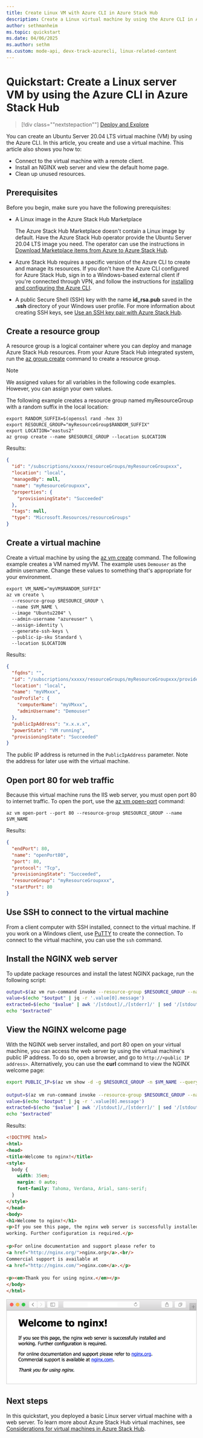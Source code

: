 ```yaml
---
title: Create Linux VM with Azure CLI in Azure Stack Hub 
description: Create a Linux virtual machine by using the Azure CLI in Azure Stack Hub.
author: sethmanheim
ms.topic: quickstart
ms.date: 04/06/2025
ms.author: sethm
ms.custom: mode-api, devx-track-azurecli, linux-related-content
---
```


# Quickstart: Create a Linux server VM by using the Azure CLI in Azure Stack Hub

> [!div class=""nextstepaction""]
> [Deploy and Explore](https://go.microsoft.com/fwlink/?linkid=2321848)

You can create an Ubuntu Server 20.04 LTS virtual machine (VM) by using the Azure CLI. In this article, you create and use a virtual machine. This article also shows you how to:

* Connect to the virtual machine with a remote client.
* Install an NGINX web server and view the default home page.
* Clean up unused resources.

## Prerequisites

Before you begin, make sure you have the following prerequisites:

* A Linux image in the Azure Stack Hub Marketplace

   The Azure Stack Hub Marketplace doesn't contain a Linux image by default. Have the Azure Stack Hub operator provide the Ubuntu Server 20.04 LTS image you need. The operator can use the instructions in [Download Marketplace items from Azure to Azure Stack Hub](../operator/azure-stack-download-azure-marketplace-item.md).

* Azure Stack Hub requires a specific version of the Azure CLI to create and manage its resources. If you don't have the Azure CLI configured for Azure Stack Hub, sign in to a Windows-based external client if you're connected through VPN, and follow the instructions for [installing and configuring the Azure CLI](azure-stack-version-profiles-azurecli2.md).

* A public Secure Shell (SSH) key with the name **id_rsa.pub** saved in the **.ssh** directory of your Windows user profile. For more information about creating SSH keys, see [Use an SSH key pair with Azure Stack Hub](azure-stack-dev-start-howto-ssh-public-key.md).

## Create a resource group

A resource group is a logical container where you can deploy and manage Azure Stack Hub resources. From your Azure Stack Hub integrated system, run the [az group create](/cli/azure/group#az-group-create) command to create a resource group.

> [!NOTE]
> We assigned values for all variables in the following code examples. However, you can assign your own values.

The following example creates a resource group named myResourceGroup with a random suffix in the local location:

```azurecli
export RANDOM_SUFFIX=$(openssl rand -hex 3)
export RESOURCE_GROUP="myResourceGroup$RANDOM_SUFFIX"
export LOCATION="eastus2"
az group create --name $RESOURCE_GROUP --location $LOCATION
```

Results:

<!-- expected_similarity=0.3 -->
```JSON
{
  "id": "/subscriptions/xxxxx/resourceGroups/myResourceGroupxxx",
  "location": "local",
  "managedBy": null,
  "name": "myResourceGroupxxx",
  "properties": {
    "provisioningState": "Succeeded"
  },
  "tags": null,
  "type": "Microsoft.Resources/resourceGroups"
}
```

## Create a virtual machine

Create a virtual machine by using the [az vm create](/cli/azure/vm#az-vm-create) command. The following example creates a VM named myVM. The example uses `Demouser` as the admin username. Change these values to something that's appropriate for your environment.

```azurecli
export VM_NAME="myVM$RANDOM_SUFFIX"
az vm create \
  --resource-group $RESOURCE_GROUP \
  --name $VM_NAME \
  --image "Ubuntu2204" \
  --admin-username "azureuser" \
  --assign-identity \
  --generate-ssh-keys \
  --public-ip-sku Standard \
  --location $LOCATION
```

Results:

<!-- expected_similarity=0.3 -->
```JSON
{
  "fqdns": "",
  "id": "/subscriptions/xxxxx/resourceGroups/myResourceGroupxxx/providers/Microsoft.Compute/virtualMachines/myVMxxx",
  "location": "local",
  "name": "myVMxxx",
  "osProfile": {
    "computerName": "myVMxxx",
    "adminUsername": "Demouser"
  },
  "publicIpAddress": "x.x.x.x",
  "powerState": "VM running",
  "provisioningState": "Succeeded"
}
```

The public IP address is returned in the `PublicIpAddress` parameter. Note the address for later use with the virtual machine.

## Open port 80 for web traffic

Because this virtual machine runs the IIS web server, you must open port 80 to internet traffic. To open the port, use the [az vm open-port](/cli/azure/vm) command:

```azurecli
az vm open-port --port 80 --resource-group $RESOURCE_GROUP --name $VM_NAME
```

Results:

```JSON
{
  "endPort": 80,
  "name": "openPort80",
  "port": 80,
  "protocol": "Tcp",
  "provisioningState": "Succeeded",
  "resourceGroup": "myResourceGroupxxx",
  "startPort": 80
}
```

## Use SSH to connect to the virtual machine

From a client computer with SSH installed, connect to the virtual machine. If you work on a Windows client, use [PuTTY](https://www.putty.org/) to create the connection. To connect to the virtual machine, you can use the `ssh` command.

## Install the NGINX web server

To update package resources and install the latest NGINX package, run the following script:

```bash
output=$(az vm run-command invoke --resource-group $RESOURCE_GROUP --name $VM_NAME --command-id RunShellScript --scripts 'apt-get -y install nginx')
value=$(echo "$output" | jq -r '.value[0].message')
extracted=$(echo "$value" | awk '/[stdout]/,/[stderr]/' | sed '/[stdout]/d' | sed '/[stderr]/d')
echo "$extracted"
```

## View the NGINX welcome page

With the NGINX web server installed, and port 80 open on your virtual machine, you can access the web server by using the virtual machine's public IP address. To do so, open a browser, and go to `http://<public IP address>`. Alternatively, you can use the **curl** command to view the NGINX welcome page:

```bash
export PUBLIC_IP=$(az vm show -d -g $RESOURCE_GROUP -n $VM_NAME --query publicIps -o tsv)

output=$(az vm run-command invoke --resource-group $RESOURCE_GROUP --name $VM_NAME --command-id RunShellScript --scripts 'curl -v http://localhost')
value=$(echo "$output" | jq -r '.value[0].message')
extracted=$(echo "$value" | awk '/[stdout]/,/[stderr]/' | sed '/[stdout]/d' | sed '/[stderr]/d')
echo "$extracted"
```

Results:

```html
<!DOCTYPE html>
<html>
<head>
<title>Welcome to nginx!</title>
<style>
  body {
    width: 35em;
    margin: 0 auto;
    font-family: Tahoma, Verdana, Arial, sans-serif;
  }
</style>
</head>
<body>
<h1>Welcome to nginx!</h1>
<p>If you see this page, the nginx web server is successfully installed and
working. Further configuration is required.</p>

<p>For online documentation and support please refer to
<a href="http://nginx.org/">nginx.org</a>.<br/>
Commercial support is available at
<a href="http://nginx.com/">nginx.com</a>.</p>

<p><em>Thank you for using nginx.</em></p>
</body>
</html>
```

![The NGINX web server Welcome page](./media/azure-stack-quick-create-vm-linux-cli/nginx.png)

## Next steps

In this quickstart, you deployed a basic Linux server virtual machine with a web server. To learn more about Azure Stack Hub virtual machines, see [Considerations for virtual machines in Azure Stack Hub](azure-stack-vm-considerations.md).